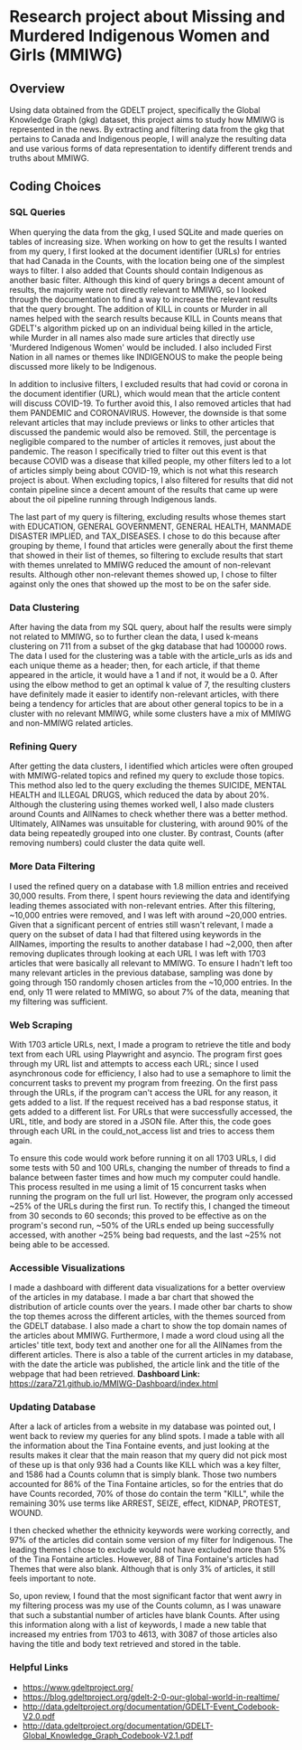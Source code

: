 # Research project about Missing and Murdered Indigenous Women and Girls (MMIWG)

## Overview
Using data obtained from the GDELT project, specifically the Global Knowledge Graph (gkg) dataset, this project aims to study how MMIWG is represented in the news. By extracting and filtering data from the gkg that pertains to Canada and Indigenous people, I will analyze the resulting data and use various forms of data representation to identify different trends and truths about MMIWG.

## Coding Choices

### SQL Queries
When querying the data from the gkg, I used SQLite and made queries on tables of increasing size. When working on how to get the results I wanted from my query, I first looked at the document identifier (URLs) for entries that had Canada in the Counts, with the location being one of the simplest ways to filter. I also added that Counts should contain Indigenous as another basic filter. Although this kind of query brings a decent amount of results, the majority were not directly relevant to MMIWG, so I looked through the documentation to find a way to increase the relevant results that the query brought. The addition of KILL in counts or Murder in all names helped with the search results because KILL in Counts means that GDELT's algorithm picked up on an individual being killed in the article, while Murder in all names also made sure articles that directly use 'Murdered Indigenous Women' would be included. I also included First Nation in all names or themes like INDIGENOUS to make the people being discussed more likely to be Indigenous.

In addition to inclusive filters, I excluded results that had covid or corona in the document identifier (URL), which would mean that the article content will discuss COVID-19. To further avoid this, I also removed articles that had them PANDEMIC and CORONAVIRUS. However, the downside is that some relevant articles that may include previews or links to other articles that discussed the pandemic would also be removed. Still, the percentage is negligible compared to the number of articles it removes, just about the pandemic. The reason I specifically tried to filter out this event is that because COVID was a disease that killed people, my other filters led to a lot of articles simply being about COVID-19, which is not what this research project is about. When excluding topics, I also filtered for results that did not contain pipeline since a decent amount of the results that came up were about the oil pipeline running through Indigenous lands.

The last part of my query is filtering, excluding results whose themes start with EDUCATION, GENERAL GOVERNMENT, GENERAL HEALTH, MANMADE DISASTER IMPLIED, and TAX_DISEASES. I chose to do this because after grouping by theme, I found that articles were generally about the first theme that showed in their list of themes, so filtering to exclude results that start with themes unrelated to MMIWG reduced the amount of non-relevant results. Although other non-relevant themes showed up, I chose to filter against only the ones that showed up the most to be on the safer side.

### Data Clustering
After having the data from my SQL query, about half the results were simply not related to MMIWG, so to further clean the data, I used k-means clustering on 711 from a subset of the gkg database that had 100000 rows. The data I used for the clustering was a table with the article_urls as ids and each unique theme as a header; then, for each article, if that theme appeared in the article, it would have a 1 and if not, it would be a 0. After using the elbow method to get an optimal k value of 7, the resulting clusters have definitely made it easier to identify non-relevant articles, with there being a tendency for articles that are about other general topics to be in a cluster with no relevant MMIWG, while some clusters have a mix of MMIWG and non-MMIWG related articles.

### Refining Query
After getting the data clusters, I identified which articles were often grouped with MMIWG-related topics and refined my query to exclude those topics. This method also led to the query excluding the themes SUICIDE, MENTAL HEALTH and ILLEGAL DRUGS, which reduced the data by about 20%. Although the clustering using themes worked well, I also made clusters around Counts and AllNames to check whether there was a better method. Ultimately, AllNames was unsuitable for clustering, with around 90% of the data being repeatedly grouped into one cluster. By contrast, Counts (after removing numbers) could cluster the data quite well.

### More Data Filtering
I used the refined query on a database with 1.8 million entries and received 30,000 results. From there, I spent hours reviewing the data and identifying leading themes associated with non-relevant entries. After this filtering, ~10,000 entries were removed, and I was left with around ~20,000 entries. Given that a significant percent of entries still wasn't relevant, I made a query on the subset of data I had that filtered using keywords in the AllNames, importing the results to another database I had ~2,000, then after removing duplicates through looking at each URL I was left with 1703 articles that were basically all relevant to MMIWG. To ensure I hadn't left too many relevant articles in the previous database, sampling was done by going through 150 randomly chosen articles from the ~10,000 entries. In the end, only 11 were related to MMIWG, so about 7% of the data, meaning that my filtering was sufficient.

### Web Scraping
With 1703 article URLs, next, I made a program to retrieve the title and body text from each URL using Playwright and asyncio. The program first goes through my URL list and attempts to access each URL; since I used asynchronous code for efficiency, I also had to use a semaphore to limit the concurrent tasks to prevent my program from freezing. On the first pass through the URLs, if the program can't access the URL for any reason, it gets added to a list. If the request received has a bad response status, it gets added to a different list. For URLs that were successfully accessed, the URL, title, and body are stored in a JSON file. After this, the code goes through each URL in the could_not_access list and tries to access them again. 

To ensure this code would work before running it on all 1703 URLs, I did some tests with 50 and 100 URLs, changing the number of threads to find a balance between faster times and how much my computer could handle. This process resulted in me using a limit of 15 concurrent tasks when running the program on the full url list. However, the program only accessed ~25% of the URLs during the first run. To rectify this, I changed the timeout from 30 seconds to 60 seconds; this proved to be effective as on the program's second run, ~50% of the URLs ended up being successfully accessed, with another ~25% being bad requests, and the last ~25% not being able to be accessed.

### Accessible Visualizations
I made a dashboard with different data visualizations for a better overview of the articles in my database. I made a bar chart that showed the distribution of article counts over the years. I made other bar charts to show the top themes across the different articles, with the themes sourced from the GDELT database. I also made a chart to show the top domain names of the articles about MMIWG. Furthermore, I made a word cloud using all the articles' title text, body text and another one for all the AllNames from the different articles. There is also a table of the current articles in my database, with the date the article was published, the article link and the title of the webpage that had been retrieved.
<b>Dashboard Link:</b> https://zara721.github.io/MMIWG-Dashboard/index.html

### Updating Database
After a lack of articles from a website in my database was pointed out, I went back to review my queries for any blind spots. I made a table with all the information about the Tina Fontaine events, and just looking at the results makes it clear that the main reason that my query did not pick most of these up is that only 936 had a Counts like KILL which was a key filter, and 1586 had a Counts column that is simply blank. Those two numbers accounted for 86% of the Tina Fontaine articles, so for the entries that do have Counts recorded, 70% of those do contain the term "KILL", while the remaining 30% use terms like ARREST, SEIZE, effect, KIDNAP, PROTEST, WOUND.

I then checked whether the ethnicity keywords were working correctly, and 97% of the articles did contain some version of my filter for Indigenous. The leading themes I chose to exclude would not have excluded more than 5% of the Tina Fontaine articles. However, 88 of Tina Fontaine's articles had Themes that were also blank. Although that is only 3% of articles, it still feels important to note.

So, upon review, I found that the most significant factor that went awry in my filtering process was my use of the Counts column, as I was unaware that such a substantial number of articles have blank Counts. After using this information along with a list of keywords, I made a new table that increased my entries from 1703 to 4613, with 3087 of those articles also having the title and body text retrieved and stored in the table.


### Helpful Links
* https://www.gdeltproject.org/
* https://blog.gdeltproject.org/gdelt-2-0-our-global-world-in-realtime/
* http://data.gdeltproject.org/documentation/GDELT-Event_Codebook-V2.0.pdf
* http://data.gdeltproject.org/documentation/GDELT-Global_Knowledge_Graph_Codebook-V2.1.pdf
